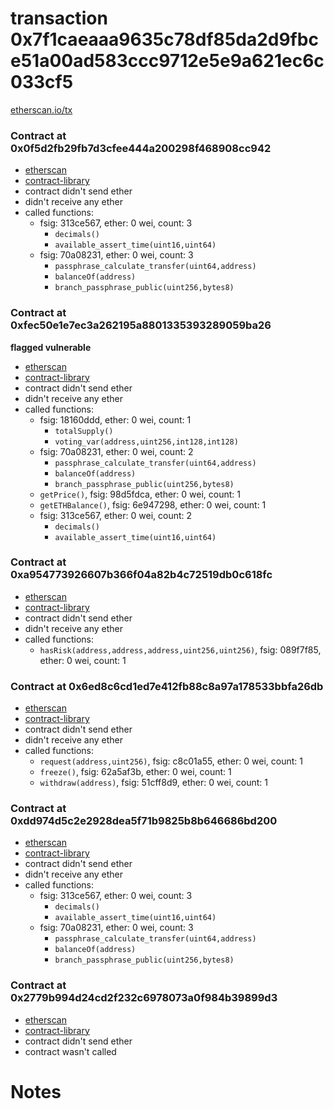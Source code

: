 # transaction 0x7f1caeaaa9635c78df85da2d9fbce51a00ad583ccc9712e5e9a621ec6c033cf5

[etherscan.io/tx](https://etherscan.io/tx/0x7f1caeaaa9635c78df85da2d9fbce51a00ad583ccc9712e5e9a621ec6c033cf5)


### Contract at 0x0f5d2fb29fb7d3cfee444a200298f468908cc942

* [etherscan](https://etherscan.io/address/0x0f5d2fb29fb7d3cfee444a200298f468908cc942)
* [contract-library](https://contract-library.com/contracts/Ethereum/0f5d2fb29fb7d3cfee444a200298f468908cc942)
* contract didn't send ether
* didn't receive any ether
* called functions:
    * fsig: 313ce567, ether: 0 wei, count: 3
        * `decimals()`
        * `available_assert_time(uint16,uint64)`
    * fsig: 70a08231, ether: 0 wei, count: 3
        * `passphrase_calculate_transfer(uint64,address)`
        * `balanceOf(address)`
        * `branch_passphrase_public(uint256,bytes8)`


### Contract at 0xfec50e1e7ec3a262195a8801335393289059ba26

**flagged vulnerable**

* [etherscan](https://etherscan.io/address/0xfec50e1e7ec3a262195a8801335393289059ba26)
* [contract-library](https://contract-library.com/contracts/Ethereum/fec50e1e7ec3a262195a8801335393289059ba26)
* contract didn't send ether
* didn't receive any ether
* called functions:
    * fsig: 18160ddd, ether: 0 wei, count: 1
        * `totalSupply()`
        * `voting_var(address,uint256,int128,int128)`
    * fsig: 70a08231, ether: 0 wei, count: 2
        * `passphrase_calculate_transfer(uint64,address)`
        * `balanceOf(address)`
        * `branch_passphrase_public(uint256,bytes8)`
    * `getPrice()`, fsig: 98d5fdca, ether: 0 wei, count: 1
    * `getETHBalance()`, fsig: 6e947298, ether: 0 wei, count: 1
    * fsig: 313ce567, ether: 0 wei, count: 2
        * `decimals()`
        * `available_assert_time(uint16,uint64)`


### Contract at 0xa954773926607b366f04a82b4c72519db0c618fc

* [etherscan](https://etherscan.io/address/0xa954773926607b366f04a82b4c72519db0c618fc)
* [contract-library](https://contract-library.com/contracts/Ethereum/a954773926607b366f04a82b4c72519db0c618fc)
* contract didn't send ether
* didn't receive any ether
* called functions:
    * `hasRisk(address,address,address,uint256,uint256)`, fsig: 089f7f85, ether: 0 wei, count: 1


### Contract at 0x6ed8c6cd1ed7e412fb88c8a97a178533bbfa26db

* [etherscan](https://etherscan.io/address/0x6ed8c6cd1ed7e412fb88c8a97a178533bbfa26db)
* [contract-library](https://contract-library.com/contracts/Ethereum/6ed8c6cd1ed7e412fb88c8a97a178533bbfa26db)
* contract didn't send ether
* didn't receive any ether
* called functions:
    * `request(address,uint256)`, fsig: c8c01a55, ether: 0 wei, count: 1
    * `freeze()`, fsig: 62a5af3b, ether: 0 wei, count: 1
    * `withdraw(address)`, fsig: 51cff8d9, ether: 0 wei, count: 1


### Contract at 0xdd974d5c2e2928dea5f71b9825b8b646686bd200

* [etherscan](https://etherscan.io/address/0xdd974d5c2e2928dea5f71b9825b8b646686bd200)
* [contract-library](https://contract-library.com/contracts/Ethereum/dd974d5c2e2928dea5f71b9825b8b646686bd200)
* contract didn't send ether
* didn't receive any ether
* called functions:
    * fsig: 313ce567, ether: 0 wei, count: 3
        * `decimals()`
        * `available_assert_time(uint16,uint64)`
    * fsig: 70a08231, ether: 0 wei, count: 3
        * `passphrase_calculate_transfer(uint64,address)`
        * `balanceOf(address)`
        * `branch_passphrase_public(uint256,bytes8)`


### Contract at 0x2779b994d24cd2f232c6978073a0f984b39899d3

* [etherscan](https://etherscan.io/address/0x2779b994d24cd2f232c6978073a0f984b39899d3)
* [contract-library](https://contract-library.com/contracts/Ethereum/2779b994d24cd2f232c6978073a0f984b39899d3)
* contract didn't send ether
* contract wasn't called

# Notes

